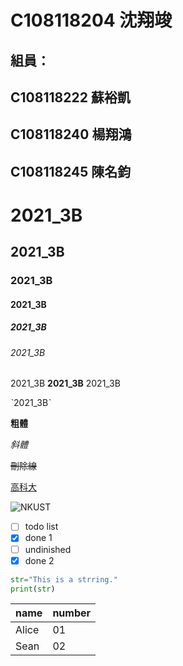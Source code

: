 # C108118204 沈翔竣

## 組員：
## C108118222 蘇裕凱
## C108118240 楊翔鴻
## C108118245 陳名鈞

# 2021_3B

## 2021_3B

### 2021_3B

#### 2021_3B

##### 2021_3B

###### 2021_3B

2021_3B **2021_3B** 2021_3B 

ˋ2021_3Bˋ

**粗體**

*斜體*

~~刪除線~~

[高科大](https://www.nkust.edu.tw)

![NKUST](https://www.nkust.edu.tw/var/file/0/1000/img/513/182513897.png "NKUST")

- [ ] todo list
- [x] done 1
- [ ] undinished
- [X] done 2

```python
str="This is a strring."
print(str)
```

| name  | number |
| ------------- | ------------- |
| Alice  | 01  |
|  Sean | 02  |
